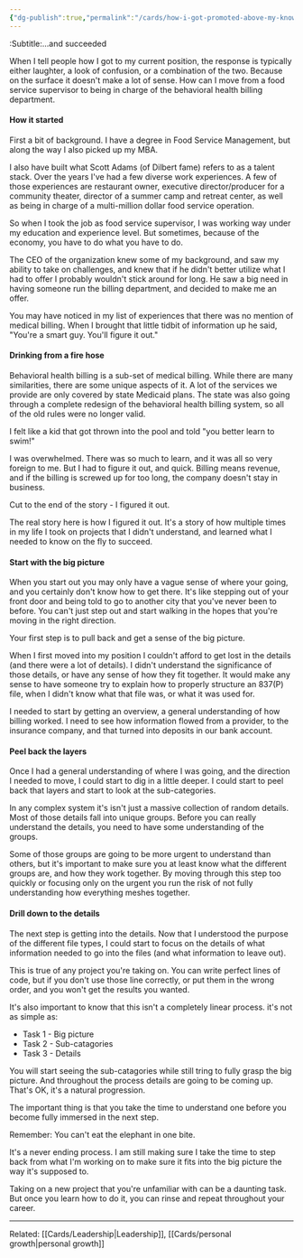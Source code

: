 ```yaml
---
{"dg-publish":true,"permalink":"/cards/how-i-got-promoted-above-my-knowledge-level/"}
---
```


:Subtitle:...and succeeded

When I tell people how I got to my current position, the response is typically either laughter, a look of confusion, or a combination of the two. Because on the surface it doesn't make a lot of sense. How can I move from a food service supervisor to being in charge of the behavioral health billing department.

#### How it started

First a bit of background. I have a degree in Food Service Management, but along the way I also picked up my MBA. 

I also have built what Scott Adams (of Dilbert fame) refers to as a talent stack. Over the years I've had a few diverse work experiences. A few of those experiences are restaurant owner, executive director/producer for a community theater, director of a summer camp and retreat center, as well as being in charge of a multi-million dollar food service operation.

So when I took the job as food service supervisor, I was working way under my education and experience level. But sometimes, because of the economy, you have to do what you have to do.

The CEO of the organization knew some of my background, and saw my ability to take on challenges, and knew that if he didn't better utilize what I had to offer I probably wouldn't stick around for long. He saw a big need in having someone run the billing department, and decided to make me an offer.

You may have noticed in my list of experiences that there was no mention of medical billing. When I brought that little tidbit of information up he said, "You're a smart guy. You'll figure it out."

#### Drinking from a fire hose

Behavioral health billing is a sub-set of medical billing. While there are many similarities, there are some unique aspects of it. A lot of the services we provide are only covered by state Medicaid plans.  The state was also going through a complete redesign of the behavioral health billing system, so all of the old rules were no longer valid.

I felt like a kid that got thrown into the pool and told "you better learn to swim!"

I was overwhelmed. There was so much to learn, and it was all so very foreign to me. But I had to figure it out, and quick. Billing means revenue, and if the billing is screwed up for too long, the company doesn't stay in business.

Cut to the end of the story - I figured it out.

The real story here is how I figured it out. It's a story of how multiple times in my life I took on projects that I didn't understand, and learned what I needed to know on the fly to succeed.

#### Start with the big picture
When you start out you may only have a vague sense of where your going, and you certainly don't know how to get there. It's like stepping out of your front door and being told to go to another city that you've never been to before. You can't just step out and start walking in the hopes that you're moving in the right direction.

Your first step is to pull back and get a sense of the big picture.

When I first moved into my position I couldn't afford to get lost in the details (and there were a lot of details). I didn't understand the significance of those details, or have any sense of how they fit together. It would make any sense to have someone try to explain how to properly structure an 837(P) file, when I didn't know what that file was, or what it was used for.

I needed to start by getting an overview, a general understanding of how billing worked. I need to see how information flowed from a provider, to the insurance company, and that turned into deposits in our bank account.
#### Peel back the layers
Once I had a general understanding of where I was going, and the direction I needed to move, I could start to dig in a little deeper. I could start to peel back that layers and start to look at the sub-categories.

In any complex system it's isn't just a massive collection of random details. Most of those details fall into unique groups. Before you can really understand the details, you need to have some understanding of the groups.

Some of those groups are going to be more urgent to understand than others, but it's important to make sure you at least know what the different groups are, and how they work together. By moving through this step too quickly or focusing only on the urgent you run the risk of not fully understanding how everything meshes together.
#### Drill down to the details
The next step is getting into the details. Now that I understood the purpose of the different file types, I could start to focus on the details of what information needed to go into the files (and what information to leave out).

This is true of any project you're taking on. You can write perfect lines of code, but if you don't use those line correctly, or put them in the wrong order, and you won't get the results you wanted. 

It's also important to know that this isn't a completely linear process. it's not as simple as:
 - Task 1 - Big picture
 - Task 2 - Sub-catagories
 - Task 3 - Details

You will start seeing the sub-catagories while still tring to fully grasp the big picture. And throughout the process details are going to be coming up. That's OK, it's a natural progression.

The important thing is that you take the time to understand one before you become fully immersed in the next step.

Remember: You can't eat the elephant in one bite.

It's a never ending process. I am still making sure I take the time to step back from what I'm working on to make sure it fits into the big picture the way it's supposed to.

Taking on a new project that you're unfamiliar with can be a daunting task. But once you learn how to do it, you can rinse and repeat throughout your career.

----

Related: [[Cards/Leadership\|Leadership]], [[Cards/personal growth\|personal growth]]
